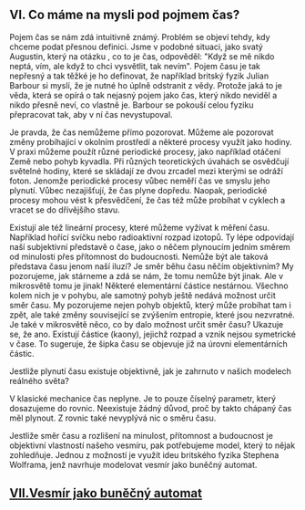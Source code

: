 ## VI. Co máme na mysli pod pojmem čas?

Pojem čas se nám zdá intuitivně známý. Problém se objeví tehdy, kdy chceme podat přesnou definici.
Jsme v podobné situaci, jako svatý Augustin, který na otázku , co to je čas, odpověděl:
"Když se mě nikdo neptá, vím, ale když to chci vysvětlit, tak nevím". Pojem času je tak nepřesný
a tak těžké je ho definovat, že například britský fyzik Julian Barbour si myslí,
že je nutné ho úplně odstranit z vědy. Protože jaká to je věda, která se opírá o tak nejasný pojem jako čas,
který nikdo neviděl a nikdo přesně neví, co vlastně je. Barbour se pokouší celou fyziku přepracovat tak,
aby v ní čas nevystupoval.

Je pravda, že čas nemůžeme přímo pozorovat. Můžeme ale pozorovat změny probíhající v okolním prostředí
a některé procesy využít jako hodiny. V praxi můžeme použít různé periodické procesy,
jako například otáčení Země nebo pohyb kyvadla. Při různých teoretických úvahách se osvědčují světelné hodiny,
které se skládají ze dvou zrcadel mezi kterými se odráží foton.
Jenomže periodické procesy vůbec neměří čas ve smyslu jeho plynutí. Vůbec nezajišťují, že čas plyne dopředu.
Naopak, periodické procesy mohou vést k přesvědčení, že čas též může probíhat v cyklech
a vracet se do dřívějšího stavu.

Existují ale též lineární procesy, které můžeme vyžívat k měření času.
Například hořící svíčku nebo radioaktivní rozpad izotopů. Ty lépe odpovídají naší subjektivní představě o čase,
jako o něčem plynoucím jedním směrem od minulosti přes přítomnost do budoucnosti.
Nemůže být ale taková představa času jenom naší iluzí? Je směr běhu času něčím objektivním?
My pozorujeme, jak stárneme a zdá se nám, že tomu nemůže být jinak. Ale v mikrosvětě tomu je jinak!
Některé elementární částice nestárnou. Všechno kolem nich je v pohybu,
ale samotný pohyb ještě nedává možnost určit směr času. My pozorujeme nejen pohyb objektů,
který může probíhat tam i zpět, ale také změny související se zvýšením entropie, které jsou nezvratné.
Je také v mikrosvětě něco, co by dalo možnost určit směr času? Ukazuje se, že ano.
Existují částice (kaony), jejichž rozpad a vznik nejsou symetrické v čase.
To sugeruje, že šipka času se objevuje již na úrovni elementárních částic. 

Jestliže plynutí času existuje objektivně, jak je zahrnuto v našich modelech reálného světa? 

V klasické mechanice čas neplyne. Je to pouze číselný parametr, který dosazujeme do rovnic.
Neexistuje žádný důvod, proč by takto chápaný čas měl plynout. Z rovnic také nevyplývá nic o směru času.

Jestliže směr času a rozlišení na minulost, přítomnost a budoucnost je objektivní vlastností našeho vesmíru,
pak potřebujeme model, který  to nějak zohledňuje. Jednou z možností je využít ideu britského fyzika
Stephena Wolframa, jenž navrhuje modelovat vesmír jako buněčný automat. 

## [VII.Vesmír jako buněčný automat](rozdzial7)
